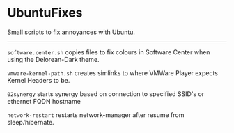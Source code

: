 UbuntuFixes
===========

Small scripts to fix annoyances with Ubuntu.

***

`software.center.sh` copies files to fix colours in Software Center when using the Delorean-Dark theme.

`vmware-kernel-path.sh` creates simlinks to where VMWare Player expects Kernel Headers to be.

`02synergy` starts synergy based on connection to specified SSID's or ethernet FQDN hostname

`network-restart` restarts network-manager after resume from sleep/hibernate.
